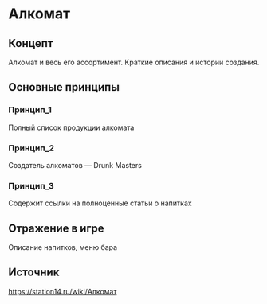 # Алкомат

## Концепт
Алкомат и весь его ассортимент. Краткие описания и истории создания.

## Основные принципы

### Принцип_1
Полный список продукции алкомата
### Принцип_2
Создатель алкоматов — Drunk Masters
### Принцип_3 
Содержит ссылки на полноценные статьи о напитках
## Отражение в игре
Описание напитков, меню бара

## Источник
https://station14.ru/wiki/Алкомат
